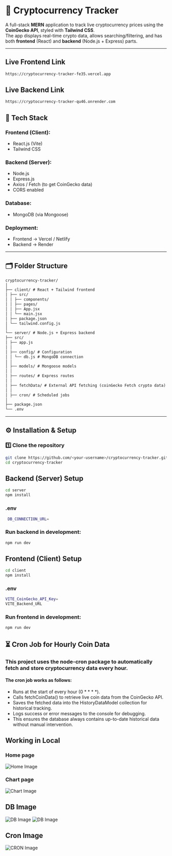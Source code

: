 # 🚀 Cryptocurrency Tracker

A full-stack **MERN** application to track live cryptocurrency prices using the **CoinGecko API**, styled with **Tailwind CSS**.  
The app displays real-time crypto data, allows searching/filtering, and has both **frontend** (React) and **backend** (Node.js + Express) parts.

---

## Live Frontend Link
```bash
https://cryptocurrency-tracker-fe35.vercel.app
```

## Live Backend Link
```bash
https://cryptocurrency-tracker-qu46.onrender.com
```

## 📌 Tech Stack

### Frontend (Client):
- React.js (Vite)
- Tailwind CSS

### Backend (Server):
- Node.js
- Express.js
- Axios / Fetch (to get CoinGecko data)
- CORS enabled

### Database:
- MongoDB (via Mongoose)

### Deployment:
- Frontend → Vercel / Netlify
- Backend → Render

---

## 🗂 Folder Structure
```txt
cryptocurrency-tracker/
│
├── client/ # React + Tailwind frontend
│ ├── src/
│ │ ├── components/
│ │ ├── pages/
│ │ ├── App.jsx
│ │ └── main.jsx
│ ├── package.json
│ └── tailwind.config.js
│
└── server/ # Node.js + Express backend
├── src/
│ ├── app.js 
│ │
│ ├── config/ # Configuration
│ │ └── db.js # MongoDB connection
│ │
│ ├── models/ # Mongoose models
│ │
│ ├── routes/ # Express routes
│ │
│ ├── fetchData/ # External API fetching (coinGecko Fetch crypto data)
│ │
│ ├── cron/ # Scheduled jobs
│
├── package.json
└── .env
```

---

## ⚙️ Installation & Setup

### 1️⃣ Clone the repository
```bash
git clone https://github.com/<your-username>/cryptocurrency-tracker.git
cd cryptocurrency-tracker
```
## Backend (Server) Setup
```bash
cd server
npm install
```
### .env
```bash
 DB_CONNECTION_URL=
```
### Run backend in development:
```bash
npm run dev
```

## Frontend (Client) Setup

```bash
cd client
npm install
```
### .env 
```bash
VITE_CoinGecko_API_Key=
VITE_Backend_URL
```
### Run frontend in development:
```bash
npm run dev
```

## ⏳ Cron Job for Hourly Coin Data
### This project uses the node-cron package to automatically fetch and store cryptocurrency data every hour.
#### The cron job works as follows:

- Runs at the start of every hour (0 * * * *).
- Calls fetchCoinData() to retrieve live coin data from the CoinGecko API.
- Saves the fetched data into the HistoryDataModel collection for historical tracking.
- Logs success or error messages to the console for debugging.
- This ensures the database always contains up-to-date historical data without manual intervention.

## Working in Local 
### Home page
![Home Image](./assets/home.png)

### Chart page
![Chart Image](./assets/working2.png)

## DB Image
![DB Image](./assets/db1.png)
![DB Image](./assets/db2.png)

## Cron Image
![CRON Image](./assets/cron.png)



